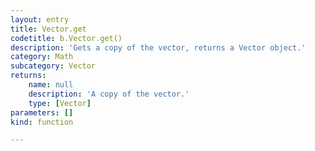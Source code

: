 ```yaml
---
layout: entry
title: Vector.get
codetitle: b.Vector.get()
description: 'Gets a copy of the vector, returns a Vector object.'
category: Math
subcategory: Vector
returns:
    name: null
    description: 'A copy of the vector.'
    type: [Vector]
parameters: []
kind: function

---
```

